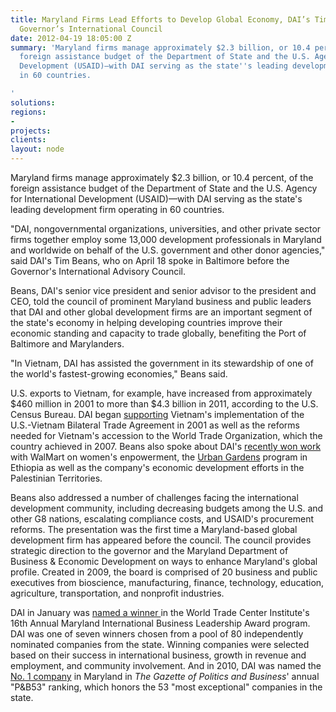 ```yaml
---
title: Maryland Firms Lead Efforts to Develop Global Economy, DAI’s Tim Beans Tells
  Governor’s International Council
date: 2012-04-19 18:05:00 Z
summary: 'Maryland firms manage approximately $2.3 billion, or 10.4 percent, of the
  foreign assistance budget of the Department of State and the U.S. Agency for International
  Development (USAID)—with DAI serving as the state''s leading development firm operating
  in 60 countries.

'
solutions: 
regions:
- 
projects: 
clients: 
layout: node
---
```


Maryland firms manage approximately $2.3 billion, or 10.4 percent, of the foreign assistance budget of the Department of State and the U.S. Agency for International Development (USAID)—with DAI serving as the state's leading development firm operating in 60 countries.

"DAI, nongovernmental organizations, universities, and other private sector firms together employ some 13,000 development professionals in Maryland and worldwide on behalf of the U.S. government and other donor agencies," said DAI's Tim Beans, who on April 18 spoke in Baltimore before the Governor's International Advisory Council.

Beans, DAI's senior vice president and senior advisor to the president and CEO, told the council of prominent Maryland business and public leaders that DAI and other global development firms are an important segment of the state's economy in helping developing countries improve their economic standing and capacity to trade globally, benefiting the Port of Baltimore and Marylanders.

"In Vietnam, DAI has assisted the government in its stewardship of one of the world's fastest-growing economies," Beans said.

U.S. exports to Vietnam, for example, have increased from approximately $460 million in 2001 to more than $4.3 billion in 2011, according to the U.S. Census Bureau. DAI began [supporting][1] Vietnam's implementation of the U.S.-Vietnam Bilateral Trade Agreement in 2001 as well as the reforms needed for Vietnam's accession to the World Trade Organization, which the country achieved in 2007. Beans also spoke about DAI's [recently won work][2] with WalMart on women's enpowerment, the [Urban Gardens][3] program in Ethiopia as well as the company's economic development efforts in the Palestinian Territories.

Beans also addressed a number of challenges facing the international development community, including decreasing budgets among the U.S. and other G8 nations, escalating compliance costs, and USAID's procurement reforms. The presentation was the first time a Maryland-based global development firm has appeared before the council. The council provides strategic direction to the governor and the Maryland Department of Business & Economic Development on ways to enhance Maryland's global profile. Created in 2009, the board is comprised of 20 business and public executives from bioscience, manufacturing, finance, technology, education, agriculture, transportation, and nonprofit industries.

DAI in January was [named a winner ][5]in the World Trade Center Institute's 16th Annual Maryland International Business Leadership Award program. DAI was one of seven winners chosen from a pool of 80 independently nominated companies from the state. Winning companies were selected based on their success in international business, growth in revenue and employment, and community involvement. And in 2010, DAI was named the [No. 1 company][6] in Maryland in _The Gazette of Politics and_ _Business_' annual "P&B53" ranking, which honors the 53 "most exceptional" companies in the state.

[1]: /our-work/projects/vietnam-support-trade-acceleration-project-star-i-ii-plus
[2]: /news/dai-tapped-help-evaluate-walmart-women-initiative
[3]: /our-work/projects/ethiopia-urban-gardens-program-hiv-affected-women-and-children-ugp
[5]: /news/dai-wins-international-business-leadership-award-world-trade-center-institute
[6]: /news/dai-named-most-exceptional-company-maryland
